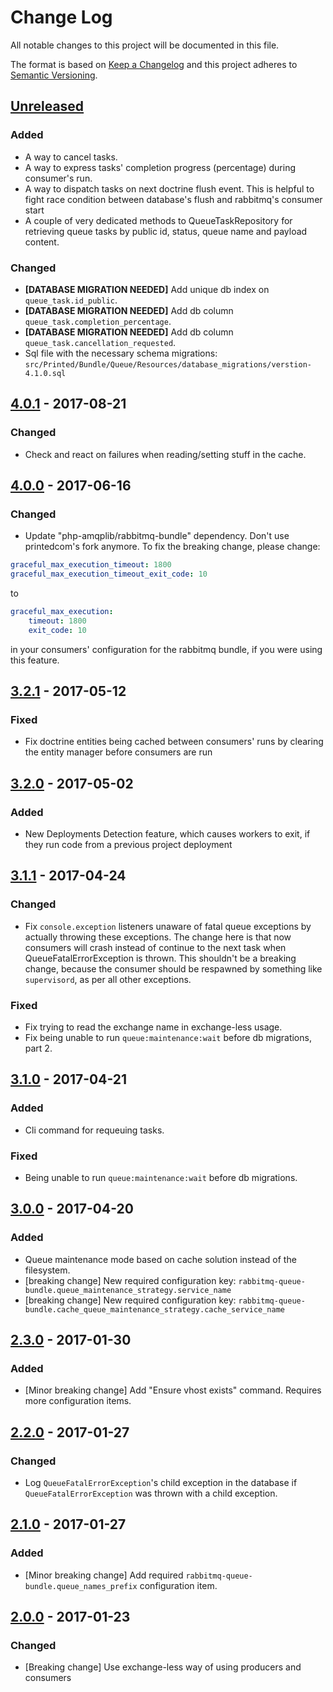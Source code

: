 # Change Log
All notable changes to this project will be documented in this file.

The format is based on [Keep a Changelog](http://keepachangelog.com/)
and this project adheres to [Semantic Versioning](http://semver.org/).

## [Unreleased]
### Added
- A way to cancel tasks.
- A way to express tasks' completion progress (percentage) during consumer's run.
- A way to dispatch tasks on next doctrine flush event. This is helpful to fight race condition
  between database's flush and rabbitmq's consumer start
- A couple of very dedicated methods to QueueTaskRepository for retrieving queue tasks by
  public id, status, queue name and payload content.
  
### Changed
- **[DATABASE MIGRATION NEEDED]** Add unique db index on `queue_task.id_public`.
- **[DATABASE MIGRATION NEEDED]** Add db column `queue_task.completion_percentage`.
- **[DATABASE MIGRATION NEEDED]** Add db column `queue_task.cancellation_requested`.
- Sql file with the necessary schema migrations: `src/Printed/Bundle/Queue/Resources/database_migrations/verstion-4.1.0.sql`

## [4.0.1] - 2017-08-21
### Changed
- Check and react on failures when reading/setting stuff in the cache.

## [4.0.0] - 2017-06-16
### Changed
- Update "php-amqplib/rabbitmq-bundle" dependency. Don't use printedcom's fork anymore.
  To fix the breaking change, please change:
```yml
graceful_max_execution_timeout: 1800
graceful_max_execution_timeout_exit_code: 10
```
to
```yml
graceful_max_execution:
    timeout: 1800
    exit_code: 10
```
in your consumers' configuration for the rabbitmq bundle, if you were using this feature. 

## [3.2.1] - 2017-05-12
### Fixed
- Fix doctrine entities being cached between consumers' runs by clearing the entity manager before
  consumers are run

## [3.2.0] - 2017-05-02
### Added
- New Deployments Detection feature, which causes workers to exit, if they run code from a previous
  project deployment

## [3.1.1] - 2017-04-24
### Changed
- Fix `console.exception` listeners unaware of fatal queue exceptions by actually throwing these exceptions.
The change here is that now consumers will crash instead of continue to the next task
when QueueFatalErrorException is thrown. This shouldn't be a breaking change, because
the consumer should be respawned by something like `supervisord`, as per all other
exceptions.

### Fixed
- Fix trying to read the exchange name in exchange-less usage.
- Fix being unable to run `queue:maintenance:wait` before db migrations, part 2.

## [3.1.0] - 2017-04-21
### Added
- Cli command for requeuing tasks. 

### Fixed
- Being unable to run `queue:maintenance:wait` before db migrations.

## [3.0.0] - 2017-04-20
### Added
- Queue maintenance mode based on cache solution instead of the filesystem.
- [breaking change] New required configuration key: `rabbitmq-queue-bundle.queue_maintenance_strategy.service_name`
- [breaking change] New required configuration key: `rabbitmq-queue-bundle.cache_queue_maintenance_strategy.cache_service_name`

## [2.3.0] - 2017-01-30
### Added
- [Minor breaking change] Add "Ensure vhost exists" command. Requires more configuration items.

## [2.2.0] - 2017-01-27
### Changed
- Log `QueueFatalErrorException`'s child exception in the database if `QueueFatalErrorException` was thrown with a child exception.

## [2.1.0] - 2017-01-27
### Added
- [Minor breaking change] Add required `rabbitmq-queue-bundle.queue_names_prefix` configuration item.

## [2.0.0] - 2017-01-23
### Changed
- [Breaking change] Use exchange-less way of using producers and consumers

[Unreleased]: https://github.com/printedcom/rabbitmq-queue-bundle/compare/4.0.1...HEAD
[4.0.1]: https://github.com/printedcom/rabbitmq-queue-bundle/compare/4.0.0...4.0.1
[4.0.0]: https://github.com/printedcom/rabbitmq-queue-bundle/compare/3.2.1...4.0.0
[3.2.1]: https://github.com/printedcom/rabbitmq-queue-bundle/compare/3.2.0...3.2.1
[3.2.0]: https://github.com/printedcom/rabbitmq-queue-bundle/compare/3.1.1...3.2.0
[3.1.1]: https://github.com/printedcom/rabbitmq-queue-bundle/compare/3.1.0...3.1.1
[3.1.0]: https://github.com/printedcom/rabbitmq-queue-bundle/compare/3.0.0...3.1.0
[3.0.0]: https://github.com/printedcom/rabbitmq-queue-bundle/compare/2.3.0...3.0.0
[2.3.0]: https://github.com/printedcom/rabbitmq-queue-bundle/compare/2.2.0...2.3.0
[2.2.0]: https://github.com/printedcom/rabbitmq-queue-bundle/compare/2.1.0...2.2.0
[2.1.0]: https://github.com/printedcom/rabbitmq-queue-bundle/compare/2.0.0...2.1.0
[2.0.0]: https://github.com/printedcom/rabbitmq-queue-bundle/compare/1.0.0...2.0.0

